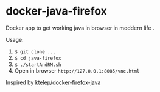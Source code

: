 # docker-java-firefox

Docker app to get working java in browser in moddern life .

Usage:
1. `$ git clone ...`
2. `$ cd java-firefox`
3. `$ ./startAndRM.sh`
4. Open in browser `http://127.0.0.1:8085/vnc.html`

Inspired by [ktelep/docker-firefox-java](https://github.com/ktelep/docker-firefox-java) 
